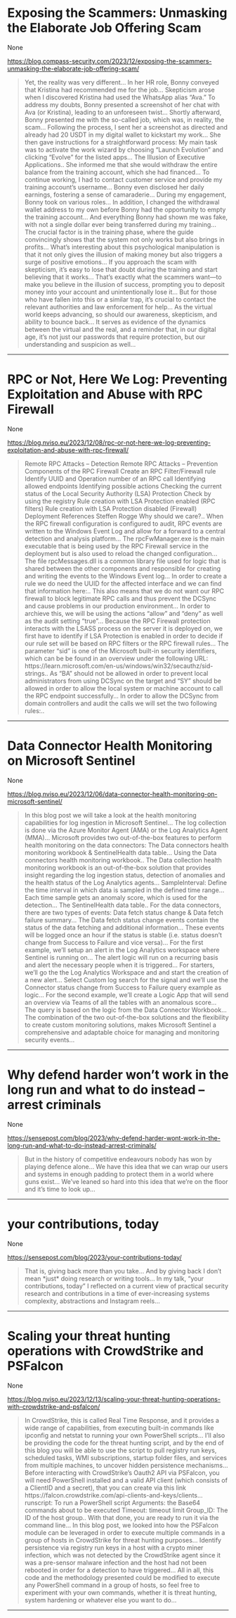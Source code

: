 # Exposing the Scammers: Unmasking the Elaborate Job Offering Scam

None

https://blog.compass-security.com/2023/12/exposing-the-scammers-unmasking-the-elaborate-job-offering-scam/
<blockquote>
Yet, the reality was very different... In her HR role, Bonny conveyed that Kristina had recommended me for the job... Skepticism arose when I discovered Kristina had used the WhatsApp alias “Ava.” To address my doubts, Bonny presented a screenshot of her chat with Ava (or Kristina), leading to an unforeseen twist... Shortly afterward, Bonny presented me with the so-called job, which was, in reality, the scam... Following the process, I sent her a screenshot as directed and already had 20 USDT in my digital wallet to kickstart my work... She then gave instructions for a straightforward process: My main task was to activate the work wizard by choosing “Launch Evolution” and clicking “Evolve” for the listed apps... The Illusion of Executive Applications.. She informed me that she would withdraw the entire balance from the training account, which she had financed... To continue working, I had to contact customer service and provide my training account’s username... Bonny even disclosed her daily earnings, fostering a sense of camaraderie... During my engagement, Bonny took on various roles... In addition, I changed the withdrawal wallet address to my own before Bonny had the opportunity to empty the training account... And everything Bonny had shown me was fake, with not a single dollar ever being transferred during my training... The crucial factor is in the training phase, where the guide convincingly shows that the system not only works but also brings in profits... What’s interesting about this psychological manipulation is that it not only gives the illusion of making money but also triggers a surge of positive emotions... If you approach the scam with skepticism, it’s easy to lose that doubt during the training and start believing that it works... That’s exactly what the scammers want—to make you believe in the illusion of success, prompting you to deposit money into your account and unintentionally lose it... But for those who have fallen into this or a similar trap, it’s crucial to contact the relevant authorities and law enforcement for help... As the virtual world keeps advancing, so should our awareness, skepticism, and ability to bounce back... It serves as evidence of the dynamics between the virtual and the real, and a reminder that, in our digital age, it’s not just our passwords that require protection, but our understanding and suspicion as well...
</blockquote>

---

# RPC or Not, Here We Log: Preventing Exploitation and Abuse with RPC Firewall

None

https://blog.nviso.eu/2023/12/08/rpc-or-not-here-we-log-preventing-exploitation-and-abuse-with-rpc-firewall/
<blockquote>
Remote RPC Attacks – Detection Remote RPC Attacks – Prevention Components of the RPC Firewall Create an RPC Filter/Firewall rule Identify UUID and Operation number of an RPC call Identifying allowed endpoints Identifying possible actions Checking the current status of the Local Security Authority (LSA) Protection Check by using the registry Rule creation with LSA Protection enabled (RPC filters) Rule creation with LSA Protection disabled (Firewall) Deployment References Steffen Rogge Why should we care?.. When the RPC firewall configuration is configured to audit, RPC events are written to the Windows Event Log and allow for a forward to a central detection and analysis platform... The rpcFwManager.exe is the main executable that is being used by the RPC Firewall service in the deployment but is also used to reload the changed configuration... The file rpcMessages.dll is a common library file used for logic that is shared between the other components and responsible for creating and writing the events to the Windows Event log... In order to create a rule we do need the UUID for the affected interface and we can find that information here:.. This also means that we do not want our RPC firewall to block legitimate RPC calls and thus prevent the DCSync and cause problems in our production environment... In order to archieve this, we will be using the actions “allow” and “deny” as well as the audit setting “true”... Because the RPC Firewall protection interacts with the LSASS process on the server it is deployed on, we first have to identify if LSA Protection is enabled in order to decide if our rule set will be based on RPC filters or the RPC firewall rules... The parameter “sid” is one of the Microsoft built-in security identifiers, which can be be found in an overview under the following URL: https://learn.microsoft.com/en-us/windows/win32/secauthz/sid-strings.. As “BA” should not be allowed in order to prevent local administrators from using DCSync on the target and “SY” should be allowed in order to allow the local system or machine account to call the RPC endpoint successfully... In order to allow the DCSync from domain controllers and audit the calls we will set the two following rules:..
</blockquote>

---

# Data Connector Health Monitoring on Microsoft Sentinel

None

https://blog.nviso.eu/2023/12/06/data-connector-health-monitoring-on-microsoft-sentinel/
<blockquote>
In this blog post we will take a look at the health monitoring capabilities for log ingestion in Microsoft Sentinel... The log collection is done via the Azure Monitor Agent (AMA) or the Log Analytics Agent (MMA)... Microsoft provides two out-of-the-box features to perform health monitoring on the data connectors: The Data connectors health monitoring workbook & SentinelHealth data table... Using the Data connectors health monitoring workbook.. The Data collection health monitoring workbook is an out-of-the-box solution that provides insight regarding the log ingestion status, detection of anomalies and the health status of the Log Analytics agents... SampleInterval: Define the time interval in which data is sampled in the defined time range... Each time sample gets an anomaly score, which is used for the detection... The SentinelHealth data table.. For the data connectors, there are two types of events: Data fetch status change & Data fetch failure summary... The Data fetch status change events contain the status of the data fetching and additional information... These events will be logged once an hour if the status is stable (i.e. status doesn’t change from Success to Failure and vice versa)... For the first example, we’ll setup an alert in the Log Analytics workspace where Sentinel is running on... The alert logic will run on a recurring basis and alert the necessary people when it is triggered... For starters, we’ll go the the Log Analytics Workspace and and start the creation of a new alert... Select Custom log search for the signal and we’ll use the Connector status change from Success to Failure query example as logic... For the second example, we’ll create a Logic App that will send an overview via Teams of all the tables with an anomalous score... The query is based on the logic from the Data Connector Workbook... The combination of the two out-of-the-box solutions and the flexibility to create custom monitoring solutions, makes Microsoft Sentinel a comprehensive and adaptable choice for managing and monitoring security events...
</blockquote>

---

# Why defend harder won’t work in the long run and what to do instead – arrest criminals

None

https://sensepost.com/blog/2023/why-defend-harder-wont-work-in-the-long-run-and-what-to-do-instead-arrest-criminals/
<blockquote>
But in the history of competitive endeavours nobody has won by playing defence alone... We have this idea that we can wrap our users and systems in enough padding to protect them in a world where guns exist... We’ve leaned so hard into this idea that we’re on the floor and it’s time to look up...
</blockquote>

---

# your contributions, today

None

https://sensepost.com/blog/2023/your-contributions-today/
<blockquote>
That is, giving back more than you take... And by giving back I don’t mean *just* doing research or writing tools... In my talk, “your contributions, today” I reflected on a current view of practical security research and contributions in a time of ever-increasing systems complexity, abstractions and Instagram reels...
</blockquote>

---

# Scaling your threat hunting operations with CrowdStrike and PSFalcon

None

https://blog.nviso.eu/2023/12/13/scaling-your-threat-hunting-operations-with-crowdstrike-and-psfalcon/
<blockquote>
In CrowdStrike, this is called Real Time Response, and it provides a wide range of capabilities, from executing built-in commands like ipconfig and netstat to running your own PowerShell scripts... I’ll also be providing the code for the threat hunting script, and by the end of this blog you will be able to use the script to pull registry run keys, scheduled tasks, WMI subscriptions, startup folder files, and services from multiple machines, to uncover hidden persistence mechanisms... Before interacting with CrowdStrike’s Oauth2 API via PSFalcon, you will need PowerShell installed and a valid API client (which consists of a ClientID and a secret), that you can create via this link https://falcon.crowdstrike.com/api-clients-and-keys/clients... runscript: To run a PowerShell script Arguments: the Base64 commands about to be executed Timeout: timeout limit Group_ID: The ID of the host group.. With that done, you are ready to run it via the command line... In this blog post, we looked into how the PSFalcon module can be leveraged in order to execute multiple commands in a group of hosts in CrowdStrike for threat hunting purposes... Identify persistence via registry run keys in a host with a crypto miner infection, which was not detected by the CrowdStrike agent since it was a pre-sensor malware infection and the host had not been rebooted in order for a detection to have triggered... All in all, this code and the methodology presented could be modified to execute any PowerShell command in a group of hosts, so feel free to experiment with your own commands, whether it is threat hunting, system hardening or whatever else you want to do...
</blockquote>

---

